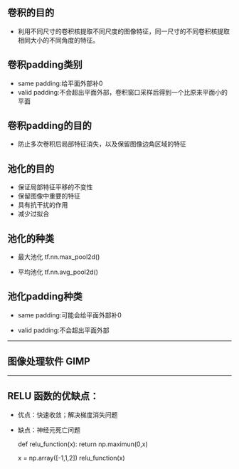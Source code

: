## 卷积的目的

- 利用不同尺寸的卷积核提取不同尺度的图像特征，同一尺寸的不同卷积核提取相同大小的不同角度的特征。

## 卷积padding类别

- same padding:给平面外部补0
- valid padding:不会超出平面外部，卷积窗口采样后得到一个比原来平面小的平面

## 卷积padding的目的

- 防止多次卷积后局部特征消失，以及保留图像边角区域的特征

## 池化的目的
- 保证局部特征平移的不变性
- 保留图像中重要的特征
- 具有抗干扰的作用
- 减少过拟合

## 池化的种类

- 最大池化 tf.nn.max_pool2d()

- 平均池化 tf.nn.avg_pool2d()

## 池化padding种类

- same padding:可能会给平面外部补0

- valid padding:不会超出平面外部

------------------------------------------------------------------------------------------

## 图像处理软件 GIMP


---------------------------------------------------------------------------------------------------------

## RELU 函数的优缺点：

- 优点：快速收敛；解决梯度消失问题
- 缺点：神经元死亡问题

   def relu_function(x):
      return np.maximun(0,x)

   x = np.array([-1,1,2])
   relu_function(x)

